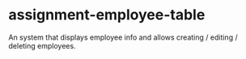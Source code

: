# assignment-employee-table
An system that displays employee info and allows creating / editing / deleting employees.
